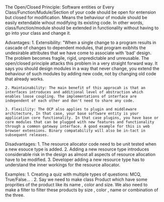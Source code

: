 The Open/Closed Principle:
    Software entities or Every Class/Function/Mudule/Section of your code should be open for entension but closed for modification.
    Means the behaviour of module should be easily extendable wihout modifying its existing code.
    In other words, class/function/module should be extended in functionality without having to go into your class and change it.

Advantages:
    1. Extensibility: "When a single change to a program results in cascade of changes to dependent modules, that program exibhits the undesirable attributes that we have come to associate with 'bad' design. The problem becomes fragile, rigid, unpredictable and unreusable. The open/closed principle attacks this problem in a very straight forward way. It says you should design modules in a way that never change, you extend the behaviour of such modules by adding new code, not by changing old code that already works.

    2. Maintainability: The main benefit of this approcah is that an interfaces introduces and additional level of abstraction which enables loose coupling. The implementations of interface are independent of each other and don't need to share any code. 

    3. Flexiility: The OCP also applies to plugin and middleware architecture, In that case, your base software entity is your application core functionality. In that case plugins, you have base or core modules that can be plugged with new features and functionality through a common gateway interface. A good example for this is web browser extensions. Binary compatability will also be in-tact in subsequent releases.

Disadvantages:
    1. The resource allocator code need to be unit tested when a new esouce type is added.
    2. Adding a new resource type introduces considerable risk in the design as almost all aspects of resource allocation have to be modified.
    3. Developer adding a new resource type has to understand the inner workings for the resource allocator.

Examples:
    1. Creating a quiz with multiple types of questions: MCQ, True/False... .
    2. Say we need to make class Product which have some proprities of the product like its name , color and size. We also need to make a filter to filter these products by size , color , name or combination of the three.
